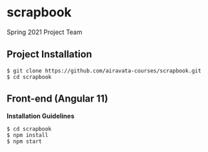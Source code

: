 # scrapbook
Spring 2021 Project Team

## Project Installation

```
$ git clone https://github.com/airavata-courses/scrapbook.git
$ cd scrapbook
```

## Front-end (Angular 11)

**Installation Guidelines**

```
$ cd scrapbook
$ npm install
$ npm start
```